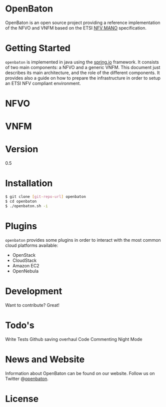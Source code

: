 # OpenBaton

OpenBaton is an open source project providing a reference implementation of the NFVO and VNFM based on the ETSI [NFV MANO] specification. 

# Getting Started

`openbaton` is implemented in java using the [spring.io] framework. It consists of two main components: a NFVO and a generic VNFM. This document just describes its main architecture, and the role of the different components. It provides also a guide on how to prepare the infrastructure in order to setup an ETSI NFV compliant environment. 


# NFVO 

# VNFM

# Version
0.5

# Installation

```sh
$ git clone [git-repo-url] openbaton
$ cd openbaton
$ ./openbaton.sh -i
```

# Plugins

`openbaton` provides some plugins in order to interact with the most common cloud platforms available:
* OpenStack
* CloudStack
* Amazon EC2
* OpenNebula

# Development

Want to contribute? Great!

# Todo's

Write Tests
Github saving overhaul
Code Commenting
Night Mode


# News and Website
Information about OpenBaton can be found on our website. Follow us on Twitter @[openbaton].

# License

[spring.io]:https://spring.io/
[NFV MANO]:http://docbox.etsi.org/ISG/NFV/Open/Published/gs_NFV-MAN001v010101p%20-%20Management%20and%20Orchestration.pdf
[openbaton]:http://twitter.com

